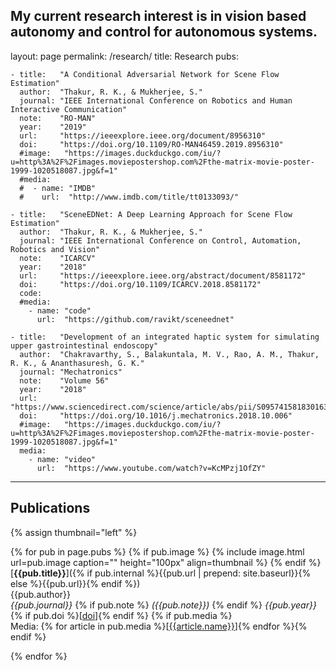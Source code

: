 My current research interest is in vision based autonomy and control for autonomous systems. 
---
layout: page
permalink: /research/
title: Research 
pubs:

    - title:   "A Conditional Adversarial Network for Scene Flow Estimation"
      author:  "Thakur, R. K., & Mukherjee, S."
      journal: "IEEE International Conference on Robotics and Human Interactive Communication"
      note:    "RO-MAN"
      year:    "2019"
      url:     "https://ieeexplore.ieee.org/document/8956310"
      doi:     "https://doi.org/10.1109/RO-MAN46459.2019.8956310"
      #image:   "https://images.duckduckgo.com/iu/?u=http%3A%2F%2Fimages.moviepostershop.com%2Fthe-matrix-movie-poster-1999-1020518087.jpg&f=1"
      #media:
      #  - name: "IMDB"
      #    url:  "http://www.imdb.com/title/tt0133093/"

    - title:   "SceneEDNet: A Deep Learning Approach for Scene Flow Estimation"
      author:  "Thakur, R. K., & Mukherjee, S."
      journal: "IEEE International Conference on Control, Automation, Robotics and Vision"
      note:    "ICARCV"
      year:    "2018"
      url:     "https://ieeexplore.ieee.org/abstract/document/8581172"
      doi:     "https://doi.org/10.1109/ICARCV.2018.8581172"
      code:    
      #media:
        - name: "code"
          url:  "https://github.com/ravikt/sceneednet"

    - title:   "Development of an integrated haptic system for simulating upper gastrointestinal endoscopy"
      author:  "Chakravarthy, S., Balakuntala, M. V., Rao, A. M., Thakur, R. K., & Ananthasuresh, G. K."
      journal: "Mechatronics"
      note:    "Volume 56"
      year:    "2018"
      url:     "https://www.sciencedirect.com/science/article/abs/pii/S0957415818301636"
      doi:     "https://doi.org/10.1016/j.mechatronics.2018.10.006"
      #image:   "https://images.duckduckgo.com/iu/?u=http%3A%2F%2Fimages.moviepostershop.com%2Fthe-matrix-movie-poster-1999-1020518087.jpg&f=1"
      media:
        - name: "video"
          url:  "https://www.youtube.com/watch?v=KcMPzj1OfZY"


---



## Publications 

{% assign thumbnail="left" %}

{% for pub in page.pubs %}
{% if pub.image %}
{% include image.html url=pub.image caption="" height="100px" align=thumbnail %}
{% endif %}
[**{{pub.title}}**]({% if pub.internal %}{{pub.url | prepend: site.baseurl}}{% else %}{{pub.url}}{% endif %})<br />
{{pub.author}}<br />
*{{pub.journal}}*
{% if pub.note %} *({{pub.note}})*
{% endif %} *{{pub.year}}* {% if pub.doi %}[[doi]({{pub.doi}})]{% endif %}
{% if pub.media %}<br />Media: {% for article in pub.media %}[[{{article.name}}]({{article.url}})]{% endfor %}{% endif %}

{% endfor %}
